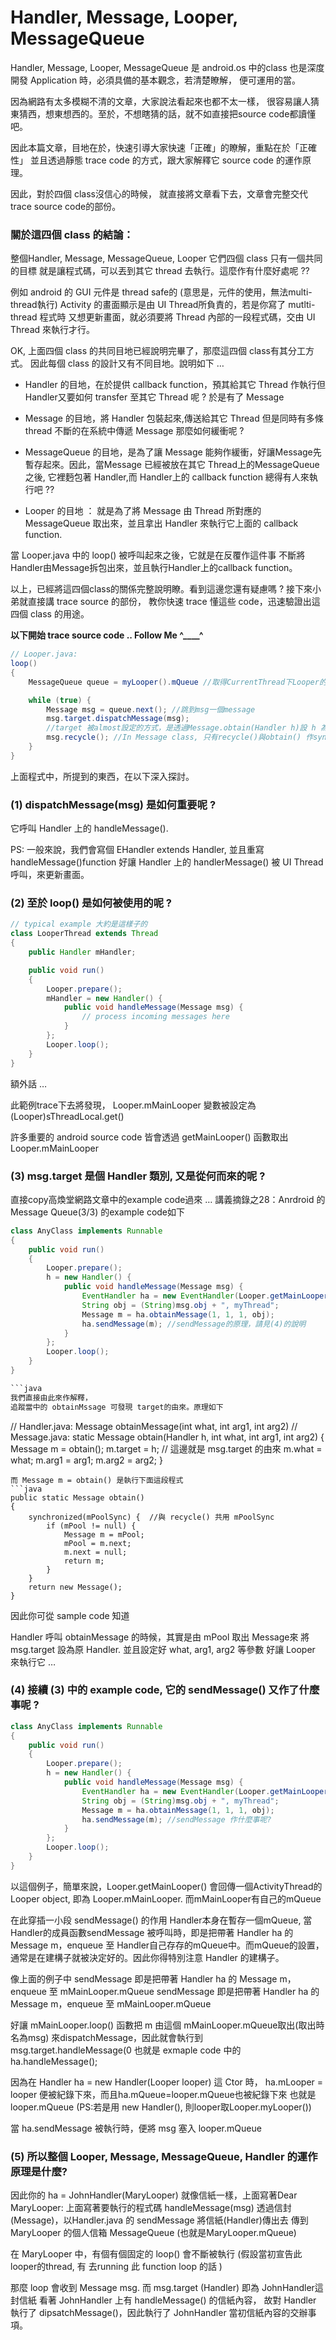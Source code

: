 # Handler, Message, Looper, MessageQueue


Handler, Message, Looper, MessageQueue 是 android.os 中的class
也是深度開發 Application 時，必須具備的基本觀念，若清楚瞭解，
便可運用的當。

因為網路有太多模糊不清的文章，大家說法看起來也都不太一樣，
很容易讓人猜東猜西，想東想西的。至於，不想瞎猜的話，就不如直接把source code都讀懂吧。

因此本篇文章，目地在於，快速引導大家快速「正確」的瞭解，重點在於「正確性」
並且透過靜態 trace code  的方式，跟大家解釋它 source code 的運作原理。

因此，對於四個 class沒信心的時候，
就直接將文章看下去，文章會完整交代 trace source code的部份。

### 關於這四個 class 的結論：

整個Handler, Message, MessageQueue, Looper 它們四個 class 只有一個共同的目標
就是讓程式碼，可以丟到其它 thread 去執行。這麼作有什麼好處呢 ??

例如 android 的 GUI 元件是 thread safe的 (意思是，元件的使用，無法multi-thread執行)
Activity 的畫面顯示是由 UI Thread所負責的，若是你寫了 mutlti-thread 程式時
又想更新畫面，就必須要將 Thread 內部的一段程式碼，交由 UI Thread 來執行才行。

OK, 上面四個 class 的共同目地已經說明完畢了，那麼這四個 class有其分工方式。
因此每個 class 的設計又有不同目地。說明如下 …

- Handler 的目地，在於提供 callback function，預其給其它 Thread 作執行但Handler又要如何 transfer 至其它 Thread 呢 ?  於是有了 Message

- Message 的目地，將 Handler 包裝起來,傳送給其它 Thread
但是同時有多條 thread 不斷的在系統中傳遞 Message 那麼如何緩衝呢 ?

- MessageQueue 的目地，是為了讓 Message 能夠作緩衝，好讓Message先暫存起來。因此，當Message 已經被放在其它 Thread上的MessageQueue 之後,
它裡麪包著 Handler,而 Handler上的 callback function 總得有人來執行吧 ??

- Looper 的目地 ：
就是為了將 Message 由 Thread 所對應的 MessageQueue 取出來，並且拿出 Handler
來執行它上面的 callback function.

當 Looper.java 中的 loop() 被呼叫起來之後，它就是在反覆作這件事
不斷將Handler由Message拆包出來，並且執行Handler上的callback function。

以上，已經將這四個class的關係完整說明瞭。看到這邊您還有疑慮嗎 ?
接下來小弟就直接講 trace source 的部份，
教你快速 trace 懂這些 code，迅速驗證出這四個 class 的用途。

**以下開始 trace source code .. Follow Me ^____^**
```java
// Looper.java:
loop()
{
    MessageQueue queue = myLooper().mQueue //取得CurrentThread下Looper的MsgQueue

    while (true) {
        Message msg = queue.next(); //跳到msg一個message
        msg.target.dispatchMessage(msg);
        //target 被almost設定的方式，是透過Message.obtain(Handler h)設 h 為target
        msg.recycle(); //In Message class, 只有recycle()與obtain() 作sync同步
    }
}
```
上面程式中，所提到的東西，在以下深入探討。

### (1) dispatchMessage(msg) 是如何重要呢 ?
它呼叫 Handler 上的 handleMessage().

PS: 一般來說，我們會寫個 EHandler extends Handler,
並且重寫handleMessage()function 好讓 Handler 上的 handlerMessage()
被 UI Thread呼叫，來更新畫面。

### (2) 至於 loop() 是如何被使用的呢 ?
```java
// typical example 大約是這樣子的
class LooperThread extends Thread
{
    public Handler mHandler;

    public void run()
    {
        Looper.prepare();
        mHandler = new Handler() {
            public void handleMessage(Message msg) {
                // process incoming messages here
            }
        };
        Looper.loop();
    }
}
```
額外話 …

此範例trace下去將發現， Looper.mMainLooper 變數被設定為
(Looper)sThreadLocal.get()

許多重要的 android source code 皆會透過 getMainLooper() 函數取出
Looper.mMainLooper

### (3) msg.target 是個 Handler 類別,  又是從何而來的呢 ?
直接copy高煥堂網路文章中的example code過來 …
講義摘錄之28：Anrdroid 的Message Queue(3/3) 的example code如下

```java
class AnyClass implements Runnable
{
    public void run()
    {
        Looper.prepare();
        h = new Handler() {
            public void handleMessage(Message msg) {
                EventHandler ha = new EventHandler(Looper.getMainLooper());
                String obj = (String)msg.obj + ", myThread";
                Message m = ha.obtainMessage(1, 1, 1, obj);
                ha.sendMessage(m); //sendMessage的原理，請見(4)的說明
            }
        };
        Looper.loop();
    }
}

```java
我們直接由此來作解釋，
追蹤當中的 obtainMssage 可發現 target的由來。原理如下
```
// Handler.java: Message obtainMessage(int what, int arg1, int arg2)
// Message.java:
static Message obtain(Handler h, int what, int arg1, int arg2)
{
    Message m = obtain();
    m.target = h;  // 這邊就是 msg.target 的由來
    m.what = what;
    m.arg1 = arg1;
    m.arg2 = arg2;
}
```
而 Message m = obtain() 是執行下面這段程式
```java
public static Message obtain()
{
    synchronized(mPoolSync) {  //與 recycle() 共用 mPoolSync
        if (mPool != null) {
            Message m = mPool;
            mPool = m.next;
            m.next = null;
            return m;
        }
    }
    return new Message();
}
```
因此你可從 sample code 知道

Handler 呼叫 obtainMessage 的時候，其實是由 mPool 取出 Message來
將 msg.target 設為原 Handler. 並且設定好 what, arg1, arg2 等參數
好讓 Looper 來執行它 …

### (4) 接續 (3) 中的 example code, 它的 sendMessage() 又作了什麼事呢 ?
```java
class AnyClass implements Runnable
{
    public void run()
    {
        Looper.prepare();
        h = new Handler() {
            public void handleMessage(Message msg) {
                EventHandler ha = new EventHandler(Looper.getMainLooper());
                String obj = (String)msg.obj + ", myThread";
                Message m = ha.obtainMessage(1, 1, 1, obj);
                ha.sendMessage(m); //sendMessage 作什麼事呢?
            }
        };
        Looper.loop();
    }
}
```
以這個例子，簡單來說，Looper.getMainLooper() 會回傳一個ActivityThread的
Looper object, 即為 Looper.mMainLooper. 而mMainLooper有自己的mQueue

在此穿插一小段 sendMessage() 的作用
Handler本身在暫存一個mQueue, 當Handler的成員函數sendMessage 被呼叫時，即是把帶著 Handler ha 的 Message m，enqueue 至 Handler自己存存的mQueue中。而mQueue的設置，通常是在建構子就被決定好的。因此你得特別注意 Handler 的建構子。

像上面的例子中 sendMessage 即是把帶著 Handler ha 的 Message m，enqueue 至 mMainLooper.mQueue
sendMessage 即是把帶著 Handler ha 的 Message m，enqueue 至 mMainLooper.mQueue

好讓 mMainLooper.loop() 函數把 m 由這個 mMainLooper.mQueue取出(取出時名為msg)
來dispatchMessage，因此就會執行到 msg.target.handleMessage(0
也就是 exmaple code 中的 ha.handleMessage();

因為在 Handler ha = new Handler(Looper looper) 這 Ctor 時，
ha.mLooper = looper 便被紀錄下來，而且ha.mQueue=looper.mQueue也被紀錄下來
也就是 looper.mQueue    (PS:若是用 new Handler(), 則looper取Looper.myLooper())

當 ha.sendMessage 被執行時，便將 msg 塞入 looper.mQueue

### (5) 所以整個 Looper, Message, MessageQueue, Handler 的運作原理是什麼?

因此你的 ha = JohnHandler(MaryLooper) 就像信紙一樣，上面寫著Dear MaryLooper:
上面寫著要執行的程式碼 handleMessage(msg)
透過信封(Message)，以Handler.java 的 sendMessage 將信紙(Handler)傳出去
傳到 MaryLooper 的個人信箱 MessageQueue (也就是MaryLooper.mQueue)

在 MaryLooper 中，有個有個固定的 loop() 會不斷被執行
(假設當初宣告此looper的thread, 有 去running 此 function loop 的話 )

那麼 loop 會收到 Message msg. 而 msg.target (Handler) 即為 JohnHandler這封信紙
看著 JohnHandler 上有 handleMessage() 的信紙內容，
故對 Handler 執行了 dipsatchMessage()，因此執行了 JohnHandler
當初信紙內容的交辦事項。


